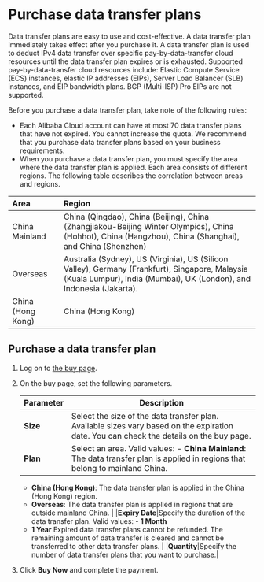# Purchase data transfer plans

Data transfer plans are easy to use and cost-effective. A data transfer plan immediately takes effect after you purchase it. A data transfer plan is used to deduct IPv4 data transfer over specific pay-by-data-transfer cloud resources until the data transfer plan expires or is exhausted. Supported pay-by-data-transfer cloud resources include: Elastic Compute Service \(ECS\) instances, elastic IP addresses \(EIPs\), Server Load Balancer \(SLB\) instances, and EIP bandwidth plans. BGP \(Multi-ISP\) Pro EIPs are not supported.

Before you purchase a data transfer plan, take note of the following rules:

-   Each Alibaba Cloud account can have at most 70 data transfer plans that have not expired. You cannot increase the quota. We recommend that you purchase data transfer plans based on your business requirements.
-   When you purchase a data transfer plan, you must specify the area where the data transfer plan is applied. Each area consists of different regions. The following table describes the correlation between areas and regions.

|Area|Region|
|:---|:-----|
|China Mainland|China \(Qingdao\), China \(Beijing\), China \(Zhangjiakou-Beijing Winter Olympics\), China \(Hohhot\), China \(Hangzhou\), China \(Shanghai\), and China \(Shenzhen\)|
|Overseas|Australia \(Sydney\), US \(Virginia\), US \(Silicon Valley\), Germany \(Frankfurt\), Singapore, Malaysia \(Kuala Lumpur\), India \(Mumbai\), UK \(London\), and Indonesia \(Jakarta\).|
|China \(Hong Kong\)|China \(Hong Kong\)|

## Purchase a data transfer plan

1.  Log on to [the buy page](https://common-buy-intl.aliyun.com/?spm=a3c0i.63574.1167971.3.51cb4705k4PHIy&commodityCode=flowbag_intl&accounttraceid=87c33f86-1d75-451d-a5f8-0b67c0e0135e#/buy).

2.  On the buy page, set the following parameters.

    |Parameter|Description|
    |---------|-----------|
    |**Size**|Select the size of the data transfer plan. Available sizes vary based on the expiration date. You can check the details on the buy page. |
    |**Plan**|Select an area. Valid values:     -   **China Mainland**: The data transfer plan is applied in regions that belong to mainland China.
    -   **China \(Hong Kong\)**: The data transfer plan is applied in the China \(Hong Kong\) region.
    -   **Overseas**: The data transfer plan is applied in regions that are outside mainland China. |
    |**Expiry Date**|Specify the duration of the data transfer plan. Valid values:     -   **1 Month**
    -   **1 Year**
Expired data transfer plans cannot be refunded. The remaining amount of data transfer is cleared and cannot be transferred to other data transfer plans. |
    |**Quantity**|Specify the number of data transfer plans that you want to purchase.|

3.  Click **Buy Now** and complete the payment.


